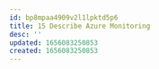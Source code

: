 ```yaml
---
id: bp8mpaa4909v2l1lpktd5p6
title: 15 Describe Azure Monitoring
desc: ''
updated: 1656083250853
created: 1656083250853
---
```


